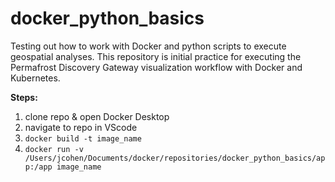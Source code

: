 # docker_python_basics

Testing out how to work with Docker and python scripts to execute geospatial analyses. This repository is initial practice for executing the Permafrost Discovery Gateway visualization workflow with Docker and Kubernetes.

**Steps:**

1. clone repo & open Docker Desktop
2. navigate to repo in VScode
3. `docker build -t image_name` 
4. `docker run -v /Users/jcohen/Documents/docker/repositories/docker_python_basics/app:/app image_name`
